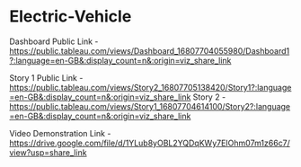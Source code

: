 # Electric-Vehicle


Dashboard Public Link - https://public.tableau.com/views/Dashboard_16807704055980/Dashboard1?:language=en-GB&:display_count=n&:origin=viz_share_link

Story 1 Public Link - https://public.tableau.com/views/Story2_16807705138420/Story1?:language=en-GB&:display_count=n&:origin=viz_share_link
Story 2             - https://public.tableau.com/views/Story1_16807704614100/Story2?:language=en-GB&:display_count=n&:origin=viz_share_link

Video Demonstration Link - https://drive.google.com/file/d/1YLub8yOBL2YQDqKWy7EIOhm07m1z66c7/view?usp=share_link

